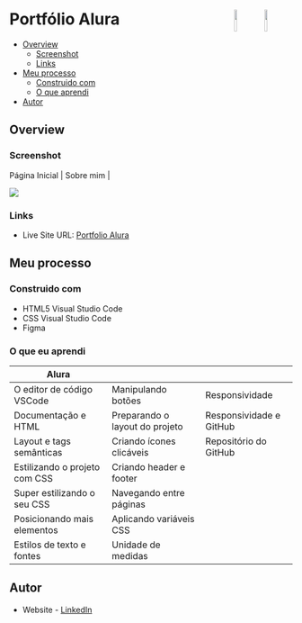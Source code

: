 # Portfólio Alura <img src="https://cdn.jsdelivr.net/gh/devicons/devicon/icons/html5/html5-plain-wordmark.svg" width="10%" height="10%" align="right" valign="center"/> <img src="https://cdn.jsdelivr.net/gh/devicons/devicon/icons/css3/css3-plain-wordmark.svg" width="10%" height="10%" align="right" valign="center"/> 

- [Overview](#overview)
  - [Screenshot](#screenshot)
  - [Links](#links)
- [Meu processo](#my-process)
  - [Construido com](#built-with)
  - [O que aprendi](#what-i-learned)
- [Autor](#author)


## Overview

### Screenshot
Página Inicial | Sobre mim |

![](./portfolio.gif)

### Links

- Live Site URL: [Portfolio Alura](https://VictoriaValentina.github.io/PortfolioAlura/)

## Meu processo

### Construido com

- HTML5 Visual Studio Code
- CSS Visual Studio Code
- Figma

### O que eu aprendi
|                 Alura               |                                     |                                             |
|-------------------------------------|-------------------------------------|---------------------------------------------|
| O editor de código VSCode           | Manipulando botões                  | Responsividade                              |
| Documentação e HTML                 | Preparando o layout do projeto      | Responsividade e GitHub                     |
| Layout e tags semânticas            | Criando ícones clicáveis            | Repositório do GitHub                       |
| Estilizando o projeto com CSS       | Criando header e footer             |                                             |
| Super estilizando o seu CSS         | Navegando entre páginas             |                                             |
| Posicionando mais elementos         | Aplicando variáveis CSS             |                                             |
| Estilos de texto e fontes           | Unidade de medidas                  |                                             |


## Autor

- Website - [LinkedIn](https://www.linkedin.com/in/victoria-valentina-bastos-araujo/)

